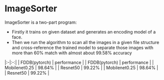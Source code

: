 # ImageSorter
ImageSorter is a two-part program:
- Firstly it trains on given dataset and generates an encoding model of a face.
- Then we run the algorithm to scan all the images in a given file structure and cross-reference the trained model to separate those images with more than 60% match with almost about 99.58% accuracy

|:-|:-:|
| FDDB(pytorch) | performance |
| FDDB(pytorch) | performance |
| Mobilenet0.25 | 98.64% |
| Resnet50 | 99.22% |
| Mobilenet0.25 | 98.64% |
| Resnet50 | 99.22% |
